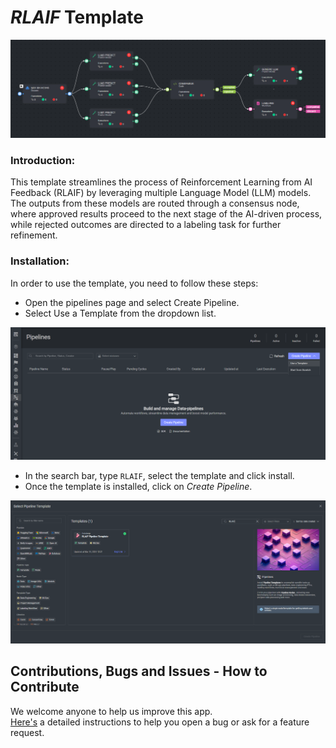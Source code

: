 # *RLAIF* Template

<img src="../../assets/rlaif pipeline.png" alt="Image of the pipeline">

### Introduction:

This template streamlines the process of Reinforcement Learning from AI Feedback (RLAIF) by leveraging multiple Language 
Model (LLM) models. The outputs from these models are routed through a consensus node, where approved results proceed 
to the next stage of the AI-driven process, while rejected outcomes are directed to a labeling task for further 
refinement.

### Installation:

In order to use the template, you need to follow these steps:

* Open the pipelines page and select Create Pipeline.
* Select Use a Template from the dropdown list.

<img src="../../assets/pipeline_create.png" alt="Image of the pipeline creation page">

* In the search bar, type `RLAIF`, select the template and click install.
* Once the template is installed, click on *Create Pipeline*.

<img src="../../assets/rlaif-create.png" alt="Image of the pipeline">

[//]: # (### Usage:)

[//]: # ()
[//]: # (For the complete documentation of the Active learning pipeline, please refer to)

[//]: # (the [Active Learning Pipeline Documentation]&#40;https://dataloop.ai/docs/active-learning-pipeline&#41;)

## Contributions, Bugs and Issues - How to Contribute

We welcome anyone to help us improve this app.  
[Here's](CONTRIBUTING.md) a detailed instructions to help you open a bug or ask for a feature request.